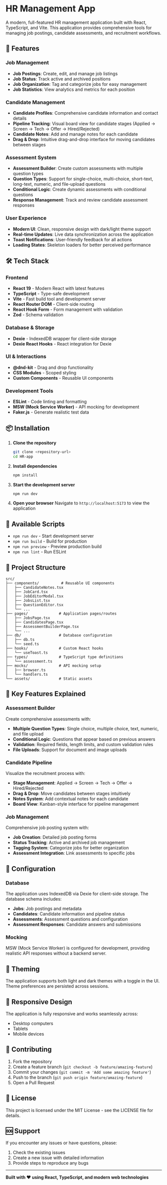 # HR Management App

A modern, full-featured HR management application built with React, TypeScript, and Vite. This application provides comprehensive tools for managing job postings, candidate assessments, and recruitment workflows.

## 🚀 Features

### Job Management
- **Job Postings**: Create, edit, and manage job listings
- **Job Status**: Track active and archived positions
- **Job Organization**: Tag and categorize jobs for easy management
- **Job Statistics**: View analytics and metrics for each position

### Candidate Management
- **Candidate Profiles**: Comprehensive candidate information and contact details
- **Pipeline Tracking**: Visual board view for candidate stages (Applied → Screen → Tech → Offer → Hired/Rejected)
- **Candidate Notes**: Add and manage notes for each candidate
- **Drag & Drop**: Intuitive drag-and-drop interface for moving candidates between stages

### Assessment System
- **Assessment Builder**: Create custom assessments with multiple question types
- **Question Types**: Support for single-choice, multi-choice, short-text, long-text, numeric, and file-upload questions
- **Conditional Logic**: Create dynamic assessments with conditional questions
- **Response Management**: Track and review candidate assessment responses

### User Experience
- **Modern UI**: Clean, responsive design with dark/light theme support
- **Real-time Updates**: Live data synchronization across the application
- **Toast Notifications**: User-friendly feedback for all actions
- **Loading States**: Skeleton loaders for better perceived performance

## 🛠️ Tech Stack

### Frontend
- **React 19** - Modern React with latest features
- **TypeScript** - Type-safe development
- **Vite** - Fast build tool and development server
- **React Router DOM** - Client-side routing
- **React Hook Form** - Form management with validation
- **Zod** - Schema validation

### Database & Storage
- **Dexie** - IndexedDB wrapper for client-side storage
- **Dexie React Hooks** - React integration for Dexie

### UI & Interactions
- **@dnd-kit** - Drag and drop functionality
- **CSS Modules** - Scoped styling
- **Custom Components** - Reusable UI components

### Development Tools
- **ESLint** - Code linting and formatting
- **MSW (Mock Service Worker)** - API mocking for development
- **Faker.js** - Generate realistic test data

## 📦 Installation

1. **Clone the repository**
   ```bash
   git clone <repository-url>
   cd HR-app
   ```

2. **Install dependencies**
   ```bash
   npm install
   ```

3. **Start the development server**
   ```bash
   npm run dev
   ```

4. **Open your browser**
   Navigate to `http://localhost:5173` to view the application

## 🚀 Available Scripts

- `npm run dev` - Start development server
- `npm run build` - Build for production
- `npm run preview` - Preview production build
- `npm run lint` - Run ESLint

## 📁 Project Structure

```
src/
├── components/          # Reusable UI components
│   ├── CandidateNotes.tsx
│   ├── JobCard.tsx
│   ├── JobEditorModal.tsx
│   ├── JobsList.tsx
│   ├── QuestionEditor.tsx
│   └── ...
├── pages/              # Application pages/routes
│   ├── JobsPage.tsx
│   ├── CandidatesPage.tsx
│   ├── AssessmentBuilderPage.tsx
│   └── ...
├── db/                 # Database configuration
│   ├── db.ts
│   └── seed.ts
├── hooks/              # Custom React hooks
│   └── useToast.ts
├── types/              # TypeScript type definitions
│   └── assessment.ts
├── mocks/              # API mocking setup
│   ├── browser.ts
│   └── handlers.ts
└── assets/             # Static assets
```

## 🎯 Key Features Explained

### Assessment Builder
Create comprehensive assessments with:
- **Multiple Question Types**: Single choice, multiple choice, text, numeric, and file upload
- **Conditional Logic**: Questions that appear based on previous answers
- **Validation**: Required fields, length limits, and custom validation rules
- **File Uploads**: Support for document and image uploads

### Candidate Pipeline
Visualize the recruitment process with:
- **Stage Management**: Applied → Screen → Tech → Offer → Hired/Rejected
- **Drag & Drop**: Move candidates between stages intuitively
- **Notes System**: Add contextual notes for each candidate
- **Board View**: Kanban-style interface for pipeline management

### Job Management
Comprehensive job posting system with:
- **Job Creation**: Detailed job posting forms
- **Status Tracking**: Active and archived job management
- **Tagging System**: Categorize jobs for better organization
- **Assessment Integration**: Link assessments to specific jobs

## 🔧 Configuration

### Database
The application uses IndexedDB via Dexie for client-side storage. The database schema includes:
- **Jobs**: Job postings and metadata
- **Candidates**: Candidate information and pipeline status
- **Assessments**: Assessment questions and configuration
- **Assessment Responses**: Candidate answers and submissions

### Mocking
MSW (Mock Service Worker) is configured for development, providing realistic API responses without a backend server.

## 🎨 Theming

The application supports both light and dark themes with a toggle in the UI. Theme preferences are persisted across sessions.

## 📱 Responsive Design

The application is fully responsive and works seamlessly across:
- Desktop computers
- Tablets
- Mobile devices

## 🤝 Contributing

1. Fork the repository
2. Create a feature branch (`git checkout -b feature/amazing-feature`)
3. Commit your changes (`git commit -m 'Add some amazing feature'`)
4. Push to the branch (`git push origin feature/amazing-feature`)
5. Open a Pull Request

## 📄 License

This project is licensed under the MIT License - see the LICENSE file for details.

## 🆘 Support

If you encounter any issues or have questions, please:
1. Check the existing issues
2. Create a new issue with detailed information
3. Provide steps to reproduce any bugs

---

**Built with ❤️ using React, TypeScript, and modern web technologies**
